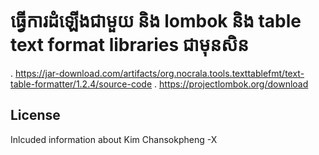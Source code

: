 # ធ្វើការដំឡើងជាមួយ និង lombok និង table text format libraries ជាមុនសិន
. https://jar-download.com/artifacts/org.nocrala.tools.texttablefmt/text-table-formatter/1.2.4/source-code
. https://projectlombok.org/download
## License
Inlcuded information about Kim Chansokpheng -X
